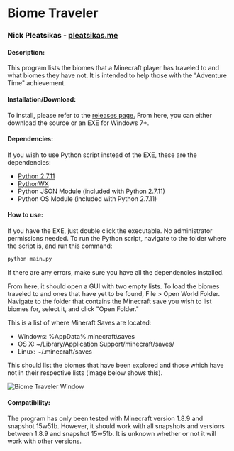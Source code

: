 # Biome Traveler
### Nick Pleatsikas - [pleatsikas.me](http://pleatsikas.me)

#### Description:
This program lists the biomes that a Minecraft player has traveled to and what
biomes they have not. It is intended to help those with the "Adventure Time"
achievement.

#### Installation/Download:
To install, please refer to the [releases page.](https://github.com/MrFlynn/Minecraft-Biome-Traveler/releases)
From here, you can either download the source or an EXE for Windows 7+.

#### Dependencies:
If you wish to use Python script instead of the EXE, these are the dependencies:
- [Python 2.7.11](https://www.python.org/downloads/release/python-2711/)
- [PythonWX](http://www.wxpython.org/)
- Python JSON Module (included with Python 2.7.11)
- Python OS Module (included with Python 2.7.11)

#### How to use:
If you have the EXE, just double click the executable. No administrator
permissions needed. To run the Python script, navigate to the folder where the
script is, and run this command:

```bash
python main.py
```

If there are any errors, make sure you have all the dependencies installed.

From here, it should open a GUI with two empty lists. To load the biomes
traveled to and ones that have yet to be found, File > Open World Folder.
Navigate to the folder that contains the Minecraft save you wish to list biomes
for, select it, and click "Open Folder."

This is a list of where Mineraft Saves are located:
- Windows: %AppData%\.minecraft\saves
- OS X: ~/Library/Application Support/minecraft/saves/
- Linux: ~/.minecraft/saves

This should list the biomes that have been explored and those which have not
in their respective lists (image below shows this).

![Biome Traveler Window](http://i.imgur.com/loDSS1R.png)

#### Compatibility:
The program has only been tested with Minecraft version 1.8.9 and snapshot
15w51b. However, it should work with all snapshots and versions between 1.8.9
and snapshot 15w51b. It is unknown whether or not it will work with other
versions.
